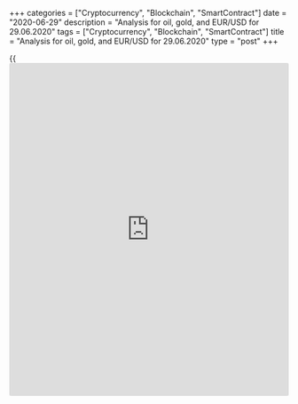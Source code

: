 +++
categories = ["Cryptocurrency", "Blockchain", "SmartContract"]
date = "2020-06-29"
description = "Analysis for oil, gold, and EUR/USD for 29.06.2020"
tags = ["Cryptocurrency", "Blockchain", "SmartContract"]
title = "Analysis for oil, gold, and EUR/USD for 29.06.2020"
type = "post"
+++

{{<iframe id="large-banner" src="https://www.bounty.group/#slide=10.0" width="100%" height="600" scrolling="no" style="border: 0px solid rgb(216, 221, 230); border-radius: 3px;">}}

June 29, 2020

June 29, 2020

Analysis for oil, gold, and EUR/USD for 29.06.2020Alex Rodiоnov

###  **USCrude – oil**

Last week, oil buyers were testing the resistance at Target Zone 5
[41.67 – 40.92]. They haven’t broken the zone out and consolidate the
price above. As a result, the price is now being corrected. The
correction target is likely to be the trend key support [33.64 — 32.86].

![LiteForex: Analysis for oil, gold, and EUR/USD for 29.06.2020][1]

The hourly timeframe shows that the short-term uptrend continues on
Monday morning. Intermediary Zone [37.54 - 37.15] is being held by
buyers, so, look for a buy pattern. The buy target will be the high of
last week.

There is also an alternative scenario. In this case, the price will
break out IZ and consolidates below at the US session. If so, the local
trend will turn down. We shall enter sell trades on the retest of the
broken-out zone, the sell target will be in the lower Target Zone [33.64
— 32.86].

![LiteForex: Analysis for oil, gold, and EUR/USD for 29.06.2020][2]

 **[USCrude][3]Trading ideas for today:  **

Buy according to the pattern in Intermediary Zone [37.54 - 37.15].
TakeProfit: 41.40. StopLoss: according to the pattern rules.

* * *

###  **XAUUSD – gold**

Gold is trading in the middle-term uptrend. Last week, the price broke
out Target Zone 5 [1757.2 – 1751.2] and consolidated above. The next
upside target is Target Zone 6 [1817.2 – 1811.2]. Enter purchases on the
correction.

![LiteForex: Analysis for oil, gold, and EUR/USD for 29.06.2020][4]

The gold short-term uptrend continues. Buyers are now trying to break
out the strong resistance [1771.3 - 1762.2]. If they succeed, the next
buy target will be Gold Zone [1812.5 – 1808.0].

As for trading signals and trading recommendations, I would recommend
entering buy trades after the price tests the trend key support at
[1738.3 – 1734.2] and draws a corresponding pattern.

To consider selling gold, even if in the correction, the price should be
back under the resistance Additional Zone [1770.0 – 1768.0]. In this
case, we shall switch to the shorter timeframes (М30, М15) and look for
bearish reversal patterns to enter sell trades.

![LiteForex: Analysis for oil, gold, and EUR/USD for 29.06.2020][5]

 **[XAUUSD][6] Trading ideas for today:  **

  1. Sell according to the pattern in Additional Zone [1770.0 - 1768.0]. TakeProfit: 1748.0, Intermediary Zone [1738.3 - 1734.2]. StopLoss: according to the pattern rules.
  2. Buy according to the pattern in Intermediary Zone [1738.3 - 1734.2]. TakeProfit: 1778.5. StopLoss: according to the pattern rules.

* * *

###  **EURUSD – euro/dollar**

The EURUSD doesn’t go below the support at [1.1240 — 1.1222].

It is clear from the chart that the price was corrected up to Target
Zone [1.1368 – 1.1350], tested the zone, and formed a strong down
momentum that was stopped in the zone of [1.1240 – 1.1222]. The price is
now moving up from the support, as there is no sell pattern, but I
expect it to again test Target Zone.

![LiteForex: Analysis for oil, gold, and EUR/USD for 29.06.2020][7]

If we analyze the smaller margin zones and study the market sentiment on
the shorter timeframe, we shall see that the euro-dollar is trading down
in the short-term downtrend, whose target is the lower Target Zone
[1.1166 – 1.1148]. The price now being corrected up in the downtrend. It
is getting close to the key resistance Intermediary Zone [1.1290 —
1.1281].

After IZ is tested, I suggest tracking the reaction of sellers. If there
is any reaction at all, we shall expect the sell pattern. If there
emerges a pattern, we shall sell the euro with the target to break
through the low of June 25 and test the lower TZ.

If buyers break out IZ, the short-term trend will turn up.

![LiteForex: Analysis for oil, gold, and EUR/USD for 29.06.2020][8]

 **[EURUSD][9] Trading ideas for today:   **

Sell according to the pattern in Intermediary Zone [1.1290 - 1.1281].
TakeProfit: 1.1192, Target Zone [1.1166 - 1.1148]. StopLoss: according
to the pattern rules.

> IZ - Intermediary Zone: responsible for the price momentum reversing

>

> TZ - Target Zone: a zone that is 75% likely to be reached after IZ
breakout.

>

> GZ - Gold Zone: zone in the medium-term momentum.

>

> All zones are calculated based on the average [daily](https://www.fintecher.org/2020/03/03/forex-trading-daily-strategy/) price of the
instrument and margin requirements of the futures.

* * *

P.S. Did you like my article? Share it in social networks: it will be
the best “thank you" :)

Ask me questions and comment below. I’ll be glad to answer your
questions and give necessary explanations.

 **Useful links:**

  * I recommend trying to trade with a reliable broker [here][10]. The system allows you to trade by yourself or copy successful traders from all across the globe.
  * Use my promo-code BLOG for getting deposit bonus 50% on LiteForex platform. Just enter this code in the appropriate field while [depositing][11] your trading account.
  * Telegram channel with high-quality analytics, Forex reviews, training articles, and other useful things for traders <t.me/liteforex>

## Price chart of EURUSD in real time mode

![Analysis for oil, gold, and EUR/USD for 29.06.2020][12]

The content of this article reflects the author’s opinion and does not
necessarily reflect the official position of LiteForex. The material
published on this page is provided for informational purposes only and
should not be considered as the provision of investment advice for the
purposes of Directive 2004/39/EC.

Rate this article:

{{value}}

( {{count}} {{title}} )

   1. cdn.liteforex.com/cache/uploads/blog_post/commodities/analytics/WTI_analysis_290620_1.png?w=30&s=b79903d05764c98de2b441a6ce2c4a6f
   2. cdn.liteforex.com/cache/uploads/blog_post/commodities/analytics/WTI_analysis_290620_2.png?w=30&s=f669ba885932ee6c6c25e273009eb883
   3. my.liteforex.com/trading?type=oil
   4. cdn.liteforex.com/cache/uploads/blog_post/commodities/analytics/XAUUSD_analysis_290620_1.png?w=30&s=542dd29a8cd8b5a8cbd4694b423224df
   5. cdn.liteforex.com/cache/uploads/blog_post/commodities/analytics/XAUUSD_analysis_290620_2.png?w=30&s=049ba9e9938ef09d73bf060d46a0349b
   6. my.liteforex.com/trading/chart?symbol=XAUUSD&returnUrl=true
   7. cdn.liteforex.com/cache/uploads/blog_post/commodities/analytics/EURUSD_analysis_290620_1.png?w=30&s=c8aa288c42ea6de21d0337cd9f9d73c9
   8. cdn.liteforex.com/cache/uploads/blog_post/commodities/analytics/EURUSD_analysis_290620_2.png?w=30&s=c195088c44a045143ee591f8c131d9c9
   9. my.liteforex.com/trading/chart?symbol=EURUSD
   10. my.liteforex.com/?category=analysts-opinions&slug=analysis-for-oil-gold-and-eurusd-for-29062020&openPopup=%2Fregistration%2Fpopup&utm_source=blog&utm_medium=article&utm_campaign=bonus
   11. my.liteforex.com/deposit/?category=analysts-opinions&slug=analysis-for-oil-gold-and-eurusd-for-29062020&promo_code=BLOG&utm_source=blog&utm_medium=article&utm_campaign=bonus
   12. cdn.liteforex.com/cache/uploads/blog_post/commodities/eur_90.jpeg?q=75&w=1000&s=407910209bdb1ee7a0f0289ef59cd9df
